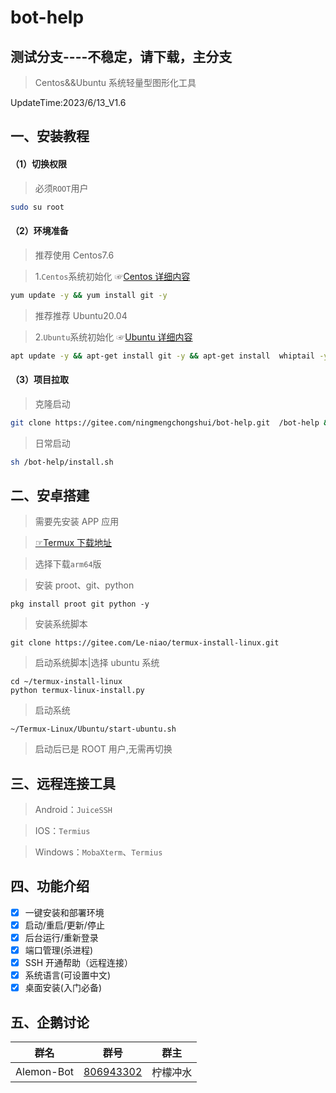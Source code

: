 # bot-help 

## 测试分支----不稳定，请下载，主分支

> Centos&&Ubuntu 系统轻量型图形化工具

UpdateTime:2023/6/13_V1.6

## 一、安装教程

#### （1）切换权限

> 必须`ROOT`用户

```sh
sudo su root
```

#### （2）环境准备

> 推荐使用 Centos7.6

> 1.`Centos`系统初始化 ☞[Centos 详细内容](./centos/README.md)

```sh
yum update -y && yum install git -y
```

> 推荐推荐 Ubuntu20.04

> 2.`Ubuntu`系统初始化 ☞[Ubuntu 详细内容](./ubuntu/README.md)

```sh
apt update -y && apt-get install git -y && apt-get install  whiptail -y
```

#### （3）项目拉取

> 克隆启动

```sh
git clone https://gitee.com/ningmengchongshui/bot-help.git  /bot-help && chmod +x /bot-help/*/*.sh && sh /bot-help/install.sh
```

> 日常启动

```sh
sh /bot-help/install.sh
```

## 二、安卓搭建

> 需要先安装 APP 应用

> [☞Termux 下载地址](https://github.com/termux/termux-app/releases)

> 选择下载`arm64`版

> 安装 proot、git、python

```shell
pkg install proot git python -y
```

> 安装系统脚本

```shell
git clone https://gitee.com/Le-niao/termux-install-linux.git
```

> 启动系统脚本|选择 ubuntu 系统

```shell
cd ~/termux-install-linux
python termux-linux-install.py
```

> 启动系统

```shell
~/Termux-Linux/Ubuntu/start-ubuntu.sh
```

> 启动后已是 ROOT 用户,无需再切换

## 三、远程连接工具

> Android：`JuiceSSH`

> IOS：`Termius`

> Windows：`MobaXterm`、`Termius`

## 四、功能介绍

- [x] 一键安装和部署环境
- [x] 启动/重启/更新/停止
- [x] 后台运行/重新登录
- [x] 端口管理(杀进程)
- [x] SSH 开通帮助（远程连接）
- [x] 系统语言(可设置中文)
- [x] 桌面安装(入门必备)

## 五、企鹅讨论

|    群名    |                        群号                         |   群主   |
| :--------: | :-------------------------------------------------: | :------: |
| Alemon-Bot | [806943302](https://jq.qq.com/?_wv=1027&k=AZ3Iigpq) | 柠檬冲水 |
